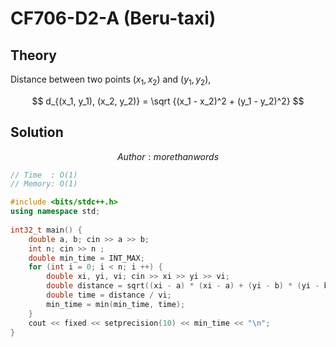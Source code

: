 # CF706-D2-A (Beru-taxi)
## Theory
Distance between two points $(x_1, x_2)$ and $(y_1, y_2)$,

$$ d_{(x_1, y_1), (x_2, y_2)} = \sqrt {(x_1 - x_2)^2 + (y_1 - y_2)^2} $$ 

## Solution
$$Author : morethanwords$$
```c++
// Time  : O(1)
// Memory: O(1)

#include <bits/stdc++.h>
using namespace std;
 
int32_t main() {
    double a, b; cin >> a >> b;
    int n; cin >> n ;
    double min_time = INT_MAX;
    for (int i = 0; i < n; i ++) {
        double xi, yi, vi; cin >> xi >> yi >> vi;
        double distance = sqrt((xi - a) * (xi - a) + (yi - b) * (yi - b));
        double time = distance / vi;
        min_time = min(min_time, time);
    }
    cout << fixed << setprecision(10) << min_time << "\n";
}
```
